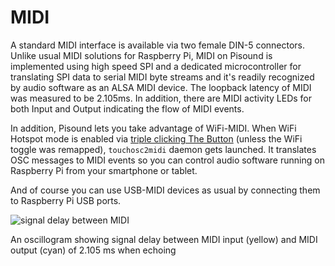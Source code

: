 # MIDI

A standard MIDI interface is available via two female DIN-5 connectors. Unlike usual MIDI solutions for Raspberry Pi, MIDI on Pisound is implemented using high speed SPI and a dedicated microcontroller for translating SPI data to serial MIDI byte streams and it's readily recognized by audio software as an ALSA MIDI device. The loopback latency of MIDI was measured to be 2.105ms. In addition, there are MIDI activity LEDs for both Input and Output indicating the flow of MIDI events.

In addition, Pisound lets you take advantage of WiFi-MIDI. When WiFi Hotspot mode is enabled via [triple clicking The Button](the-button#toggle_wifi_hotspotsh-toggle-wifi-hotspot-mode) (unless the WiFi toggle was remapped), `touchosc2midi` daemon gets launched. It translates OSC messages to MIDI events so you can control audio software running on Raspberry Pi from your smartphone or tablet.

And of course you can use USB-MIDI devices as usual by connecting them to Raspberry Pi USB ports.

![signal delay between MIDI](https://raw.githubusercontent.com/wiki/BlokasLabs/pisound-docs/images/midi_latency.png)

An oscillogram showing signal delay between MIDI input (yellow) and MIDI output (cyan) of 2.105 ms when echoing
